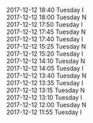2017-12-12 18:40 Tuesday  I  
2017-12-12 18:00 Tuesday  N  
2017-12-12 17:50 Tuesday  I  
2017-12-12 17:45 Tuesday  N  
2017-12-12 17:40 Tuesday  I  
2017-12-12 15:25 Tuesday  N  
2017-12-12 15:20 Tuesday  I  
2017-12-12 14:10 Tuesday  N  
2017-12-12 14:05 Tuesday  I  
2017-12-12 13:40 Tuesday  N  
2017-12-12 13:35 Tuesday  I  
2017-12-12 13:15 Tuesday  N  
2017-12-12 13:10 Tuesday  I  
2017-12-12 12:00 Tuesday  N  
2017-12-12 11:55 Tuesday  I  
